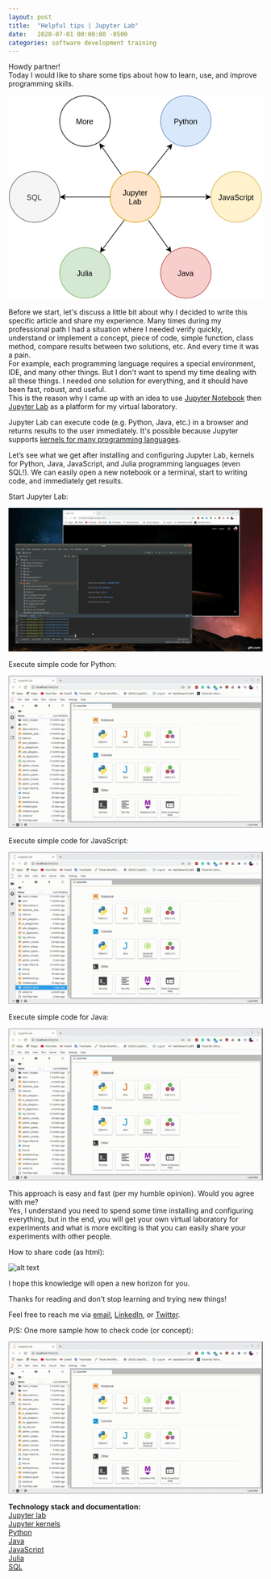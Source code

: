 ```yaml
---
layout: post
title:  "Helpful tips | Jupyter Lab"
date:   2020-07-01 00:00:00 -0500
categories: software development training 
---
```

Howdy partner! <br>
Today I would like to share some tips about how to learn, use, and improve programming skills.

![helpful-tips](/assets/helpful-tips-diagram.png "Helpful tips diagram")   

Before we start, let's discuss a little bit about why I decided to write this specific article and share my experience. Many times during my professional path I had a situation where I needed verify quickly, understand or implement a concept, piece of code, simple function, class method, compare results between two solutions, etc. And every time it was a pain. <br>
For example, each programming language requires a special environment, IDE, and many other things. But I don't want to spend my time dealing with all these things. I needed one solution for everything, and it should have been fast, robust, and useful. <br>
This is the reason why I came up with an idea to use [Jupyter Notebook](https://jupyter.org/) then [Jupyter Lab](https://jupyter.org/install.html) as a platform for my virtual laboratory.

Jupyter Lab can execute code (e.g. Python, Java, etc.) in a browser and returns results to the user immediately. It's possible because Jupyter supports [kernels for many programming languages](https://github.com/jupyter/jupyter/wiki/Jupyter-kernels).

Let’s see what we get after installing and configuring Jupyter Lab, kernels for Python, Java, JavaScript, and Julia programming languages (even SQL!). We can easily open a new notebook or a terminal, start to writing code, and immediately get results.

Start Jupyter Lab:

![alt text](/assets/start-jupyter-lab.gif "Start Jupyter Lab")

Execute simple code for Python:

![alt text](/assets/python-code.gif "Python code samlpe")

Execute simple code for JavaScript:

![alt text](/assets/javascript-code.gif "JavaScript code samlpe")

Execute simple code for Java:

![alt text](/assets/java-code.gif "Java code samlpe")

This approach is easy and fast (per my humble opinion). Would you agree with me? <br>
Yes, I understand you need to spend some time installing and configuring everything, but in the end, you will get your own virtual laboratory for experiments and what is more exciting is that you can easily share your experiments with other people.

How to share code (as html):

![alt text](/assets/share-code-via-html.gif "Share code via html sample")

I hope this knowledge will open a new horizon for you. <br>

Thanks for reading and don't stop learning and trying new things! <br>

Feel free to reach me via [email](mailto:baur.urazalinov@gmail.com), [LinkedIn](https://www.linkedin.com/in/burazalinov), or [Twitter](https://www.twitter.com/BaurDotPy). <br>

P/S: One more sample how to check code (or concept):

![alt text](/assets/python-code-2.gif "Python code samlpe 2")

<b>Technology stack and documentation:</b><br>
[Jupyter lab](https://jupyterlab.readthedocs.io/en/stable/) <br>
[Jupyter kernels](https://github.com/jupyter/jupyter/wiki/Jupyter-kernels) <br>
[Python](https://www.python.org/) <br>
[Java](https://www.java.com/en/) <br>
[JavaScript](https://www.javascript.com/) <br>
[Julia](https://julialang.org/) <br>
[SQL](https://www.w3schools.com/sql/) <br>
